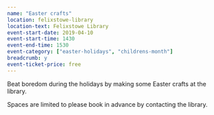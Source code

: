 ```yaml
---
name: "Easter crafts"
location: felixstowe-library
location-text: Felixstowe Library
event-start-date: 2019-04-10
event-start-time: 1430
event-end-time: 1530
event-category: ["easter-holidays", "childrens-month"]
breadcrumb: y
event-ticket-price: free
---
```


Beat boredom during the holidays by making some Easter crafts at the library.

Spaces are limited to please book in advance by contacting the library.

